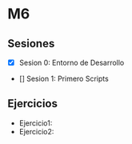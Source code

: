 # M6
## Sesiones 
- [x] Sesion 0: Entorno de Desarrollo 
- [] Sesion 1: Primero Scripts 

## Ejercicios
- Ejercicio1: 
- Ejercicio2:
